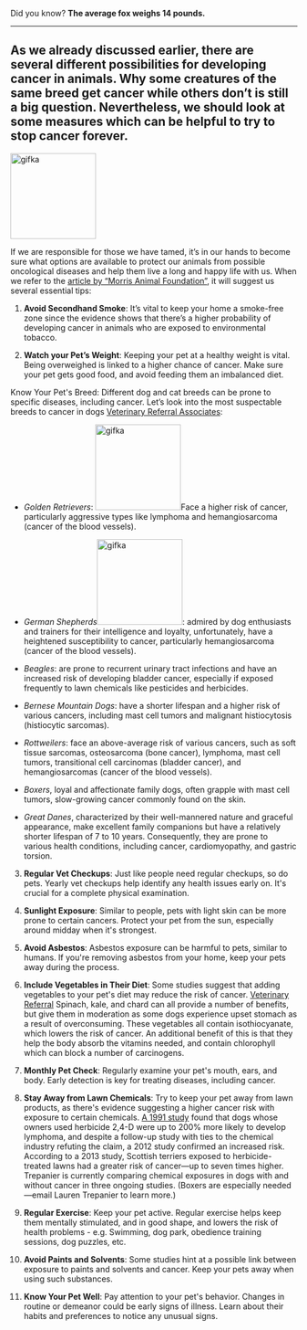 Did you know? **The average fox weighs 14 pounds.**

<hr>
<h2>As we already discussed earlier, there are several different possibilities for developing cancer in animals. Why some creatures of the same breed get cancer while others don’t is still a big question. Nevertheless, we should look at some measures which can be helpful to try to stop cancer forever.</h2>

<img width="150" alt="gifka" src="https://media.giphy.com/media/1Ag2YvE1NONrV7e07L/giphy.gif">


If we are responsible for those we have tamed, it’s in our hands to become sure what options are available to protect our animals from possible oncological diseases and help them live a long and happy life with us. When we refer to the [article by “Morris Animal Foundation”](https://www.morrisanimalfoundation.org/article/tips-keep-your-pet-healthy-and-actions-you-can-take-stop-cancer-furever#:~:text=Avoid%20long%2Dterm%20exposure%20to,it%20is%20strongest%2C%20around%20midday.), it will suggest us several essential tips:

1. **Avoid Secondhand Smoke**: It’s vital to keep your home a smoke-free zone since the evidence shows that there’s a higher probability of developing cancer in animals who are exposed to environmental tobacco.

2. **Watch your Pet’s Weight**: Keeping your pet at a healthy weight is vital. Being overweighed is linked to a higher chance of cancer. Make sure your pet gets good food, and avoid feeding them an imbalanced diet.

Know Your Pet's Breed: Different dog and cat breeds can be prone to specific diseases, including cancer. Let’s look into the most suspectable breeds to cancer in dogs [Veterinary Referral Associates](https://www.vravet.com/site/blog/2022/03/31/which-dog-breeds-are-prone-to-developing-cancer):

+ *Golden Retrievers*: <img width="150" alt="gifka" src="https://media.giphy.com/media/sjmetO8yUKb4c/giphy.gif">Face a higher risk of cancer, particularly aggressive types like lymphoma and hemangiosarcoma (cancer of the blood vessels). 
+ *German Shepherds*<img width="150" alt="gifka" src="https://media.giphy.com/media/hpRhtwCmOolbMEgoQk/giphy.gif">: admired by dog enthusiasts and trainers for their intelligence and loyalty, unfortunately, have a heightened susceptibility to cancer, particularly hemangiosarcoma (cancer of the blood vessels).

+ *Beagles*: are prone to recurrent urinary tract infections and have an increased risk of developing bladder cancer, especially if exposed frequently to lawn chemicals like pesticides and herbicides.

+ *Bernese Mountain Dogs*: have a shorter lifespan and a higher risk of various cancers, including mast cell tumors and malignant histiocytosis (histiocytic sarcomas).
+ *Rottweilers*: face an above-average risk of various cancers, such as soft tissue sarcomas, osteosarcoma (bone cancer), lymphoma, mast cell tumors, transitional cell carcinomas (bladder cancer), and hemangiosarcomas (cancer of the blood vessels).
+ *Boxers*, loyal and affectionate family dogs, often grapple with mast cell tumors, slow-growing cancer commonly found on the skin.

+ *Great Danes*, characterized by their well-mannered nature and graceful appearance, make excellent family companions but have a relatively shorter lifespan of 7 to 10 years. Consequently, they are prone to various health conditions, including cancer, cardiomyopathy, and gastric torsion.


3. **Regular Vet Checkups**: Just like people need regular checkups, so do pets. Yearly vet checkups help identify any health issues early on. It's crucial for a complete physical examination.

4. **Sunlight Exposure**: Similar to people, pets with light skin can be more prone to certain cancers. Protect your pet from the sun, especially around midday when it's strongest.

5. **Avoid Asbestos**: Asbestos exposure can be harmful to pets, similar to humans. If you're removing asbestos from your home, keep your pets away during the process.

6. **Include Vegetables in Their Diet**: Some studies suggest that adding vegetables to your pet's diet may reduce the risk of cancer. [Veterinary Referral](https://www.vravet.com/site/blog/2022/03/31/which-dog-breeds-are-prone-to-developing-cancer) Spinach, kale, and chard can all provide a number of benefits, but give them in moderation as some dogs experience upset stomach as a result of overconsuming. These vegetables all contain isothiocyanate, which lowers the risk of cancer. An additional benefit of this is that they help the body absorb the vitamins needed, and contain chlorophyll which can block a number of carcinogens.

7. **Monthly Pet Check**: Regularly examine your pet's mouth, ears, and body. Early detection is key for treating diseases, including cancer.

8. **Stay Away from Lawn Chemicals**: Try to keep your pet away from lawn products, as there's evidence suggesting a higher cancer risk with exposure to certain chemicals. [A 1991 study](https://www.humanesociety.org/news/dogs-lawn-care-and-cancer#:~:text=%E2%80%9CAlthough%20there%20are%20still%20a,sake%20of%20their%20pets%20and) found that dogs whose owners used herbicide 2,4-D were up to 200% more likely to develop lymphoma, and despite a follow-up study with ties to the chemical industry refuting the claim, a 2012 study confirmed an increased risk. According to a 2013 study, Scottish terriers exposed to herbicide-treated lawns had a greater risk of cancer—up to seven times higher. Trepanier is currently comparing chemical exposures in dogs with and without cancer in three ongoing studies. (Boxers are especially needed—email Lauren Trepanier to learn more.)

9. **Regular Exercise**: Keep your pet active. Regular exercise helps keep them mentally stimulated, and in good shape, and lowers the risk of health problems - e.g. Swimming, dog park, obedience training sessions, dog puzzles, etc.

10. **Avoid Paints and Solvents**: Some studies hint at a possible link between exposure to paints and solvents and cancer. Keep your pets away when using such substances.

11. **Know Your Pet Well**: Pay attention to your pet's behavior. Changes in routine or demeanor could be early signs of illness. Learn about their habits and preferences to notice any unusual signs.